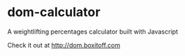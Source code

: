 # dom-calculator
A weightlifting percentages calculator built with Javascript

Check it out at http://dom.boxitoff.com
